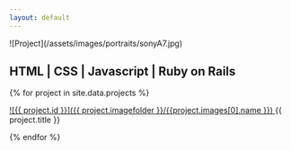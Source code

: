 ```yaml
---
layout: default
---
```


<div class="portrait" markdown="1" >
  ![Project](/assets/images/portraits/sonyA7.jpg)
  <h2> HTML | CSS | Javascript | Ruby on Rails  </h2>
</div>

<div class="album-container">

{% for project in site.data.projects %}

  <div class="album" markdown="1" >
  <a href="projects/{{ project.id }}.html">
  ![{{ project.id }}]({{ project.imagefolder }}/{{project.images[0].name }})
  </a>
    {{ project.title }}
  </div>

{% endfor %}

</div>
